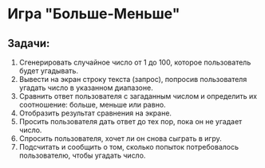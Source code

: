 # Игра "Больше-Меньше"

## Задачи:
1. Сгенерировать случайное число от 1 до 100, которое пользователь будет угадывать.
2. Вывести на экран строку текста (запрос), попросив пользователя угадать число в указанном диапазоне.
3. Сравнить ответ пользователя с загаданным числом и определить их соотношение: больше, меньше или равно.
4. Отобразить результат сравнения на экране.
5. Просить пользователя дать ответ до тех пор, пока он не угадает число.
6. Спросить пользователя, хочет ли он снова сыграть в игру.
7. Подсчитать и сообщить о том, сколько попыток потребовалось пользователю, чтобы угадать число.
